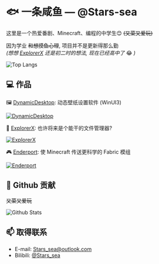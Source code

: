 # 🐟 一条咸鱼 — @Stars-sea

这里是一个热爱番剧、Minecraft、编程的中学生😊 ~~(又菜又爱玩)~~

因为学业 ~~和想摸鱼心理~~, 项目并不是更新得那么勤  
_(想想 [ExplorerX](https://github.com/Stars-sea/ExplorerX) 还是初二时的想法, 现在已经高中了_ 😂 _)_

![Top Langs](https://github-readme-stats.vercel.app/api/top-langs/?username=Stars-sea&layout=compact)


## 💻 作品

🖼️ [DynamicDesktop](https://github.com/Stars-sea/DynamicDesktop): 
动态壁纸设置软件 (WinUI3)

[![DynamicDesktop](https://github-readme-stats.vercel.app/api/pin/?username=Stars-sea&repo=DynamicDesktop)](https://github.com/Stars-sea/DynamicDesktop)

📄 [ExplorerX](https://github.com/Stars-sea/ExplorerX): 
也许将来是个能干的文件管理器?

[![ExplorerX](https://github-readme-stats.vercel.app/api/pin/?username=Stars-sea&repo=ExplorerX)](https://github.com/Stars-sea/ExplorerX)

🎮 [Enderport](https://github.com/Shade-Man/Enderport): 
使 Minecraft 传送更科学的 Fabric 模组

[![Enderport](https://github-readme-stats.vercel.app/api/pin/?username=Stars-sea&repo=Enderport)](https://github.com/Shade-Man/Enderport)


## 💖 Github 贡献
~~又菜又爱玩~~

![Github Stats](https://github-readme-stats.vercel.app/api?username=Stars-sea&show_icons=true&theme=radical)


## 📫 取得联系

* E-mail: [Stars_sea@outlook.com](mailto:Stars_sea@outlook.com)
* Bilibili: [@Stars_sea](https://space.bilibili.com/329963941)
